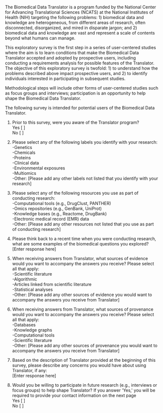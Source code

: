 The Biomedical Data Translator is a program funded by the National Center for Advancing Translational Sciences (NCATS) at the National Institutes of Health (NIH) targeting the following problems: 1) biomedical data and knowledge are heterogeneous, from different areas of research, often disconnected, disorganized, and mired in disparate jargon; and 2) biomedical data and knowledge are vast and represent a scale of contents beyond what humans can manage. <br />

This exploratory survey is the first step in a series of user-centered studies where the aim is to learn conditions that make the Biomedical Data Translator accepted and adopted by prospective users, including conducting a requirements analysis for possible features of the Translator. The objective of this exploratory survey is twofold: 1) to understand how the problems described above impact prospective users, and 2) to identify individuals interested in participating in subsequent studies. <br />

Methodological steps will include other forms of user-centered studies such as focus groups and interviews; participation is an opportunity to help shape the Biomedical Data Translator. <br />

The following survey is intended for potential users of the Biomedical Data Translator. <br />

1. Prior to this survey, were you aware of the Translator program? <br />
Yes [ ] <br />
No  [ ] <br />

2. Please select any of the following labels you identify with your research: <br />
-Genetics <br />
-Chemicals <br />
-Proteins <br />
-Clinical data <br />
-Environmental exposures <br />
-Multiomics <br />
-Other: [Please add any other labels not listed that you identify with your research] <br />

3. Please select any of the following resources you use as part of conducting research: <br />
-Computational tools (e.g., DrugClust, PANTHER) <br />
-Omics repositories (e.g., GenBank, UniProt) <br />
-Knowledge bases (e.g., Reactome, DrugBank) <br />
-Electronic medical record (EMR) data <br />
-Other: [Please add any other resources not listed that you use as part of conducting research] <br />

4. Please think back to a recent time when you were conducting research, what are some examples of the biomedical questions you explored? <br />
[Enter response here] <br />

5. When receiving answers from Translator, what sources of evidence would you want to accompany the answers you receive? Please select all that apply: <br />
-Scientific literature <br />
-Algorithmic <br />
-Articles linked from scientific literature <br />
-Statistical analyses <br />
-Other: [Please add any other sources of evidence you would want to accompany the answers you receive from Translator] <br />

6. When receiving answers from Translator, what sources of provenance would you want to accompany the answers you receive? Please select all that apply: <br />
-Databases <br />
-Knowledge graphs <br />
-Computational tools <br />
-Scientific literature <br />
-Other: [Please add any other sources of provenance you would want to accompany the answers you receive from Translator] <br />

7. Based on the description of Translator provided at the beginning of this survey, please describe any concerns you would have about using Translator, if any: <br />
[Enter response here] <br />

8. Would you be willing to participate in future research (e.g., interviews or focus groups) to help shape Translator? If you answer 'Yes,' you will be required to provide your contact information on the next page <br />
Yes [ ] <br />
No  [ ] <br />
